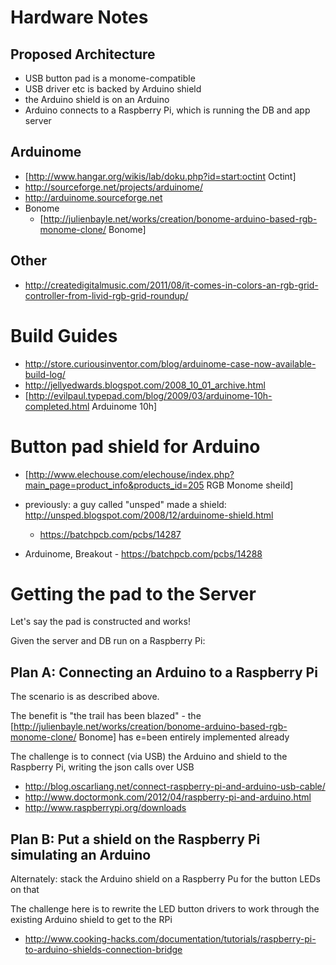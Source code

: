 Hardware Notes
==============

Proposed Architecture
---------------------

- USB button pad is a monome-compatible
- USB driver etc is backed by Arduino shield
- the Arduino shield is on an Arduino
- Arduino connects to a Raspberry Pi, which is running the DB and app server

Arduinome
---------
- [http://www.hangar.org/wikis/lab/doku.php?id=start:octint Octint]
- http://sourceforge.net/projects/arduinome/
- http://arduinome.sourceforge.net
- Bonome
    - [http://julienbayle.net/works/creation/bonome-arduino-based-rgb-monome-clone/ Bonome]

Other
-----
- http://createdigitalmusic.com/2011/08/it-comes-in-colors-an-rgb-grid-controller-from-livid-rgb-grid-roundup/

Build Guides
============
- http://store.curiousinventor.com/blog/arduinome-case-now-available-build-log/
- http://jellyedwards.blogspot.com/2008_10_01_archive.html
- [http://evilpaul.typepad.com/blog/2009/03/arduinome-10h-completed.html Arduinome 10h]


Button pad shield for Arduino
=============================
- [http://www.elechouse.com/elechouse/index.php?main_page=product_info&products_id=205 RGB Monome sheild]

- previously: a guy called "unsped" made a shield: http://unsped.blogspot.com/2008/12/arduinome-shield.html
   - https://batchpcb.com/pcbs/14287
- Arduinome, Breakout - https://batchpcb.com/pcbs/14288

Getting the pad to the Server
=============================

Let's say the pad is constructed and works!

Given the server and DB run on a Raspberry Pi:

Plan A: Connecting an Arduino to a Raspberry Pi
-----------------------------------------------

The scenario is as described above.

The benefit is "the trail has been blazed" - the [http://julienbayle.net/works/creation/bonome-arduino-based-rgb-monome-clone/ Bonome]
has e=been entirely implemented already

The challenge is to connect (via USB) the Arduino and shield to the Raspberry Pi,
writing the json calls over USB

- http://blog.oscarliang.net/connect-raspberry-pi-and-arduino-usb-cable/
- http://www.doctormonk.com/2012/04/raspberry-pi-and-arduino.html
- http://www.raspberrypi.org/downloads


Plan B: Put a shield on the Raspberry Pi simulating an Arduino
--------------------------------------------------------------

Alternately: stack the Arduino shield on a Raspberry Pu for the button LEDs on that

The challenge here is to rewrite the LED button drivers to work 
through the existing Arduino shield to get to the RPi

- http://www.cooking-hacks.com/documentation/tutorials/raspberry-pi-to-arduino-shields-connection-bridge



 